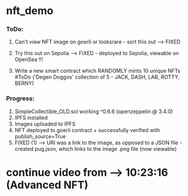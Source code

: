 # nft_demo


### ToDo:

1. Can't view NFT image on goerli or looksrare - sort this out
                --> FIXED

2. Try this out on Sepolia 
                --> FIXED - deployed to Sepolia, viewable on OpenSea !!!

3. Write a new smart contract which RANDOMLY mints 10 unique NFTs           #ToDo
    ('Degen Doggos' collection of 5 - JACK, DASH, LAB, ROTTY, BERNY)



### Progress:

1. SimpleCollectible_OLD.sol working ^0.6.6 (openzeppelin @ 3.4.0)
2. IPFS installed
3. Images uploaded to IPFS
4. NFT deployed to goerli contract + successfully verified with publish_source=True
5. FIXED (1)  -->  URI was a link to the image, as opposed to a JSON file  - created pug.json, which links to the image .png file (now viewable)


# continue video from --> 10:23:16  (Advanced NFT)
